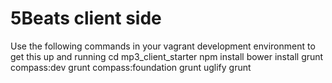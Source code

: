 # 5Beats client side

Use the following commands in your vagrant development environment to get this up and running
cd mp3_client_starter
npm install
bower install
grunt compass:dev
grunt compass:foundation
grunt uglify
grunt

